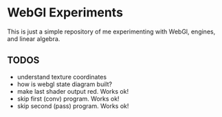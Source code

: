 # WebGl Experiments

This is just a simple repository of me experimenting with WebGl, engines, and linear algebra.


## TODOS
 
 - understand texture coordinates
 - how is webgl state diagram built?
 - make last shader output red. Works ok!
 - skip first (conv) program. Works ok!
 - skip second (pass) program. Works ok!